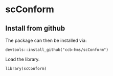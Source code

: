 # scConform

## Install from github
The package can then be installed via:

```
devtools::install_github("ccb-hms/scConform")
```

Load the library.
```
library(scConform)
```
